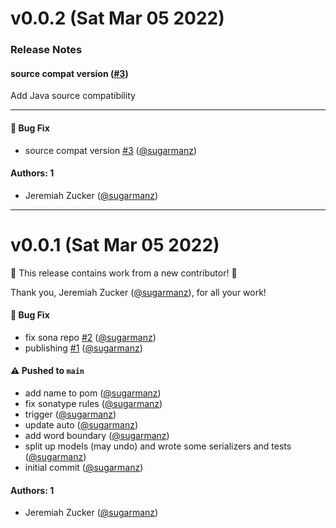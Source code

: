 # v0.0.2 (Sat Mar 05 2022)

### Release Notes

#### source compat version ([#3](https://github.com/sugarmanz/package-json/pull/3))

Add Java source compatibility

---

#### 🐛 Bug Fix

- source compat version [#3](https://github.com/sugarmanz/package-json/pull/3) ([@sugarmanz](https://github.com/sugarmanz))

#### Authors: 1

- Jeremiah Zucker ([@sugarmanz](https://github.com/sugarmanz))

---

# v0.0.1 (Sat Mar 05 2022)

:tada: This release contains work from a new contributor! :tada:

Thank you, Jeremiah Zucker ([@sugarmanz](https://github.com/sugarmanz)), for all your work!

#### 🐛 Bug Fix

- fix sona repo [#2](https://github.com/sugarmanz/package-json/pull/2) ([@sugarmanz](https://github.com/sugarmanz))
- publishing [#1](https://github.com/sugarmanz/package-json/pull/1) ([@sugarmanz](https://github.com/sugarmanz))

#### ⚠️ Pushed to `main`

- add name to pom ([@sugarmanz](https://github.com/sugarmanz))
- fix sonatype rules ([@sugarmanz](https://github.com/sugarmanz))
- trigger ([@sugarmanz](https://github.com/sugarmanz))
- update auto ([@sugarmanz](https://github.com/sugarmanz))
- add word boundary ([@sugarmanz](https://github.com/sugarmanz))
- split up models (may undo) and wrote some serializers and tests ([@sugarmanz](https://github.com/sugarmanz))
- initial commit ([@sugarmanz](https://github.com/sugarmanz))

#### Authors: 1

- Jeremiah Zucker ([@sugarmanz](https://github.com/sugarmanz))
